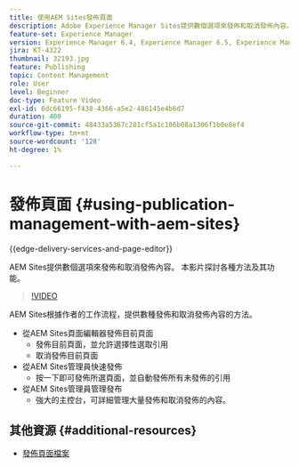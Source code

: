 ```yaml
---
title: 使用AEM Sites發佈頁面
description: Adobe Experience Manager Sites提供數個選項來發佈和取消發佈內容。 本影片探討各種方法及其功能。
feature-set: Experience Manager
version: Experience Manager 6.4, Experience Manager 6.5, Experience Manager as a Cloud Service
jira: KT-4322
thumbnail: 32193.jpg
feature: Publishing
topic: Content Management
role: User
level: Beginner
doc-type: Feature Video
exl-id: 6dc66195-f438-4366-a5e2-486145e4b6d7
duration: 400
source-git-commit: 48433a5367c281cf5a1c106b08a1306f1b0e8ef4
workflow-type: tm+mt
source-wordcount: '128'
ht-degree: 1%

---
```


# 發佈頁面 {#using-publication-management-with-aem-sites}

{{edge-delivery-services-and-page-editor}}

AEM Sites提供數個選項來發佈和取消發佈內容。 本影片探討各種方法及其功能。

>[!VIDEO](https://video.tv.adobe.com/v/32193?quality=12&learn=on)

AEM Sites根據作者的工作流程，提供數種發佈和取消發佈內容的方法。

* 從AEM Sites頁面編輯器發佈目前頁面
   * 發佈目前頁面，並允許選擇性選取引用
   * 取消發佈目前頁面
* 從AEM Sites管理員快速發佈
   * 按一下即可發佈所選頁面，並自動發佈所有未發佈的引用
* 從AEM Sites管理員管理發布
   * 強大的主控台，可詳細管理大量發佈和取消發佈的內容。

## 其他資源 {#additional-resources}

* [發佈頁面檔案](https://experienceleague.adobe.com/docs/experience-manager-65/authoring/authoring/publishing-pages.html?lang=zh-Hant)
